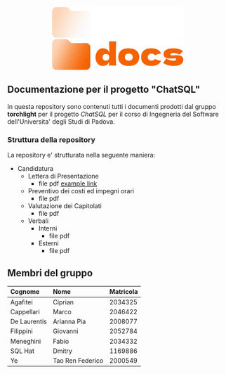 <p align="center">
  <img width="300" src="docs_dark.png#gh-dark-mode-only">
  <img width="300" src="docs_light.png#gh-light-mode-only">
</p>

## Documentazione per il progetto "ChatSQL"

In questa repository sono contenuti tutti i documenti prodotti dal gruppo **torchlight** per il progetto _ChatSQL_ per il corso di Ingegneria del Software dell'Universita' degli Studi di Padova.

### Struttura della repository
La repository e' strutturata nella seguente maniera:
- Candidatura
  - Lettera di Presentazione
    - file pdf [example link](https://example.com)
  - Preventivo dei costi ed impegni orari
    - file pdf
  - Valutazione dei Capitolati
    - file pdf
  - Verbali
    - Interni
      - file pdf
    - Esterni
      - file pdf

## Membri del gruppo

  | Cognome      | Nome             | Matricola |
  | :----------- | :--------------  | :-------- |
  | Agafitei     | Ciprian          | 2034325   |
  | Cappellari   | Marco            | 2046422   |
  | De Laurentis | Arianna Pia      | 2008077   |
  | Filippini    | Giovanni         | 2052784   |
  | Meneghini    | Fabio            | 2034332   |
  | SQL Hat      | Dmitry           | 1169886   |
  | Ye           | Tao Ren Federico | 2000549   |